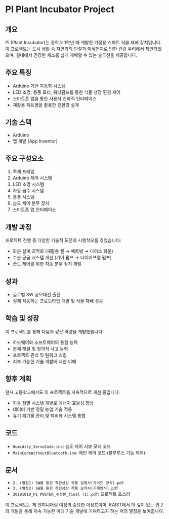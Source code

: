 # PI Plant Incubator Project

## 개요
PI (Plant Incubator)는 중학교 1학년 때 개발한 가정용 스마트 식물 재배 장치입니다. 이 프로젝트는 도시 생활 속 자연과의 단절과 미세먼지로 인한 건강 우려에서 착안되었으며, 실내에서 건강한 채소를 쉽게 재배할 수 있는 솔루션을 제공합니다.

## 주요 특징
- Arduino 기반 자동화 시스템
- LED 조명, 통풍 모터, 워터펌프를 통한 식물 생장 환경 제어
- 스마트폰 앱을 통한 사용자 친화적 인터페이스
- 재활용 페트병을 활용한 친환경 설계

## 기술 스택
- Arduino
- 앱 개발 (App Inventor)

## 주요 구성요소
1. 목재 프레임
2. Arduino 제어 시스템
3. LED 조명 시스템
4. 자동 급수 시스템
5. 통풍 시스템
6. 습도 제어 분무 장치
7. 스마트폰 앱 인터페이스

## 개발 과정
프로젝트 진행 중 다양한 기술적 도전과 시행착오를 겪었습니다:
- 화분 설계 최적화 (재활용 캔 → 페트병 → 다이소 화분)
- 수분 공급 시스템 개선 (기어 펌프 → 다이어프램 펌프)
- 습도 제어를 위한 자동 분무 장치 개발

## 성과
- 글로벌 SW 공모대전 출전
- 실제 작동하는 프로토타입 개발 및 식물 재배 성공

## 학습 및 성장
이 프로젝트를 통해 다음과 같은 역량을 개발했습니다:
- 하드웨어와 소프트웨어의 통합 능력
- 문제 해결 및 창의적 사고 능력
- 프로젝트 관리 및 팀워크 스킬
- 지속 가능한 기술 개발에 대한 이해

## 향후 계획
현재 고등학교에서도 이 프로젝트를 지속적으로 개선 중입니다:
- 자동 점멸 시스템 개발로 에너지 효율성 향상
- 데이터 기반 정밀 농업 기술 적용
- 유기 폐기물 관리 및 퇴비화 시스템 통합

## 코드
- `Humidity_ServoCode.ino`: 습도 제어 서보 모터 코드
- `MainCodeWithoutBluetooth.ino`: 메인 제어 코드 (블루투스 기능 제외)

## 문서
- `2. (별첨1) SW를 통한 착한상상 작품 설명서(가이드 양식).pdf`
- `3. (별첨2) SW를 통한 착한상상 작품 요약서(기재양식).pdf`
- `20191010_PI POSTER_수정본_final (1).pdf`: 프로젝트 포스터

이 프로젝트는 제 엔지니어링 여정의 중요한 이정표이며, KAIST에서 더 깊이 있는 연구와 개발을 통해 지속 가능한 미래 기술 개발에 기여하고자 하는 저의 열정을 보여줍니다.